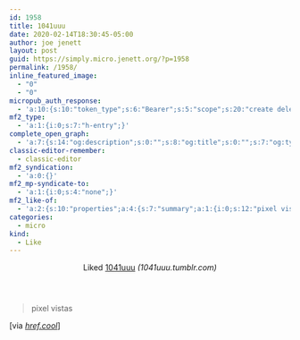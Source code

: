 ```yaml
---
id: 1958
title: 1041uuu
date: 2020-02-14T18:30:45-05:00
author: joe jenett
layout: post
guid: https://simply.micro.jenett.org/?p=1958
permalink: /1958/
inline_featured_image:
  - "0"
  - "0"
micropub_auth_response:
  - 'a:10:{s:10:"token_type";s:6:"Bearer";s:5:"scope";s:20:"create delete update";s:2:"me";s:32:"https://simply.micro.jenett.org/";s:9:"issued_by";s:59:"https://simply.micro.jenett.org/wp-json/indieauth/1.0/token";s:9:"client_id";s:20:"https://omnibear.com";s:11:"client_name";s:8:"Omnibear";s:11:"client_icon";s:29:"https://omnibear.com/logo.svg";s:9:"issued_at";i:1581722249;s:4:"user";i:1;s:13:"last_accessed";i:1581722776;}'
mf2_type:
  - 'a:1:{i:0;s:7:"h-entry";}'
complete_open_graph:
  - 'a:7:{s:14:"og:description";s:0:"";s:8:"og:title";s:0:"";s:7:"og:type";s:0:"";s:12:"twitter:card";s:7:"summary";s:15:"twitter:creator";s:0:"";s:19:"twitter:description";s:0:"";s:8:"og:image";s:0:"";}'
classic-editor-remember:
  - classic-editor
mf2_syndication:
  - 'a:0:{}'
mf2_mp-syndicate-to:
  - 'a:1:{i:0;s:4:"none";}'
mf2_like-of:
  - 'a:2:{s:10:"properties";a:4:{s:7:"summary";a:1:{i:0;s:12:"pixel vistas";}s:4:"name";a:1:{i:0;s:7:"1041uuu";}s:3:"url";a:1:{i:0;s:32:"https://1041uuu.tumblr.com/?og=1";}s:11:"publication";a:1:{i:0;s:18:"1041uuu.tumblr.com";}}s:4:"type";s:4:"cite";}'
categories:
  - micro
kind:
  - Like
---
```

<div class="entry-reaction"><section class="response u-like-of h-cite"><header><span class="kind-display-text">Liked</span> <a href="https://1041uuu.tumblr.com/?og=1" class="p-name u-url">1041uuu</a> <em>(<span class="p-publication">1041uuu.tumblr.com</span>)</em></header>
<blockquote class="e-summary">pixel vistas</blockquote></section></div>
<div class="entry-content e-content" itemprop="description articleBody">
<p>[via <a href="https://href.cool/" title="href.cool"><em>href.cool</em></a>]</p></div>